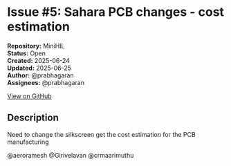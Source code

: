 # Issue #5: Sahara PCB changes -  cost estimation

**Repository:** MiniHIL  
**Status:** Open  
**Created:** 2025-06-24  
**Updated:** 2025-06-25  
**Author:** @prabhagaran  
**Assignees:** @prabhagaran  

[View on GitHub](https://github.com/Simtestlab/MiniHIL/issues/5)

## Description

Need to change the silkscreen get the cost estimation for the PCB manufacturing 

@aeroramesh @Girivelavan @crmaarimuthu 